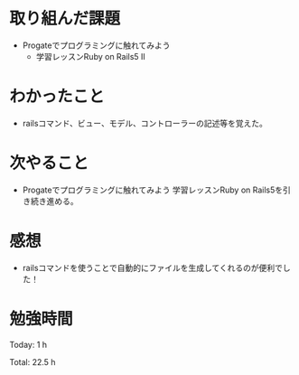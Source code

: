 # 取り組んだ課題
- Progateでプログラミングに触れてみよう
  - 学習レッスンRuby on Rails5 Ⅱ

# わかったこと
- railsコマンド、ビュー、モデル、コントローラーの記述等を覚えた。

# 次やること
- Progateでプログラミングに触れてみよう 学習レッスンRuby on Rails5を引き続き進める。

# 感想
- railsコマンドを使うことで自動的にファイルを生成してくれるのが便利でした！

# 勉強時間
Today: 1 h

Total: 22.5 h
